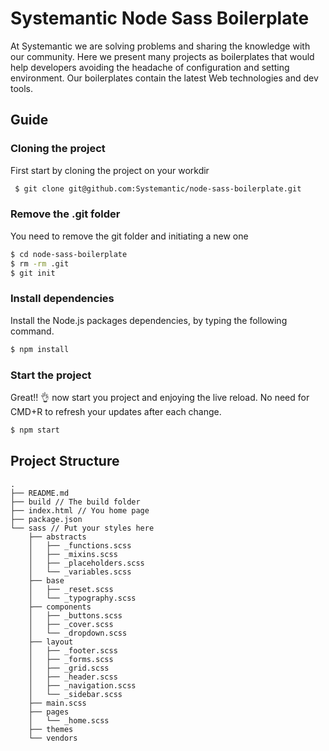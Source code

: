 # Systemantic Node Sass Boilerplate

At Systemantic we are solving problems and sharing the knowledge with our community. Here we present many projects as boilerplates that would help developers avoiding the headache of configuration and setting environment. Our boilerplates contain the latest Web technologies and dev tools.

## Guide

### Cloning the project

First start by cloning the project on your workdir

```bash
 $ git clone git@github.com:Systemantic/node-sass-boilerplate.git
```

### Remove the .git folder

You need to remove the git folder and initiating a new one

```bash
$ cd node-sass-boilerplate
$ rm -rm .git
$ git init
```

### Install dependencies

Install the Node.js packages dependencies, by typing the following command.

```bash
$ npm install
```

### Start the project

Great!! :ok_hand: now start you project and enjoying the live reload. No need for CMD+R to refresh your updates after each change.

```bash
$ npm start
```

## Project Structure

```
.
├── README.md
├── build // The build folder
├── index.html // You home page
├── package.json
└── sass // Put your styles here
    ├── abstracts
    │   ├── _functions.scss
    │   ├── _mixins.scss
    │   ├── _placeholders.scss
    │   └── _variables.scss
    ├── base
    │   ├── _reset.scss
    │   └── _typography.scss
    ├── components
    │   ├── _buttons.scss
    │   ├── _cover.scss
    │   └── _dropdown.scss
    ├── layout
    │   ├── _footer.scss
    │   ├── _forms.scss
    │   ├── _grid.scss
    │   ├── _header.scss
    │   ├── _navigation.scss
    │   └── _sidebar.scss
    ├── main.scss
    ├── pages
    │   └── _home.scss
    ├── themes
    └── vendors
```
